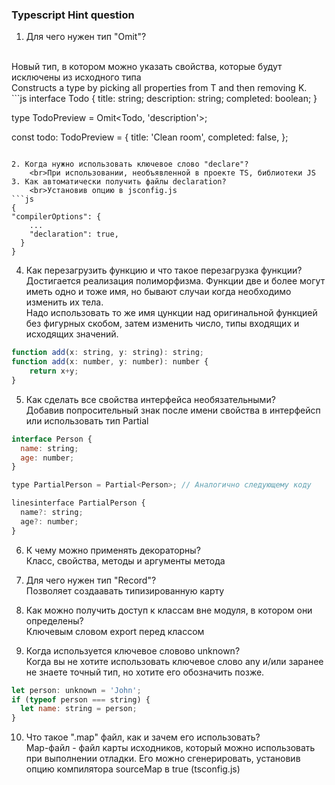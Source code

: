 ### Typescript Hint question

1. Для чего нужен тип "Omit"?
<br>
    Новый тип, в котором можно указать свойства, которые будут исключены из исходного типа
<br>
    Constructs a type by picking all properties from T and then removing K.
<br>
 ```js
interface Todo {
    title: string;
    description: string;
    completed: boolean;
}

type TodoPreview = Omit<Todo, 'description'>;

const todo: TodoPreview = {
    title: 'Clean room',
    completed: false,
};
```

2. Когда нужно использовать ключевое слово "declare"?
    <br>При использовании, необъявленной в проекте TS, библиотеки JS
3. Как автоматически получить файлы declaration?
    <br>Установив опцию в jsconfig.js
```js
{
"compilerOptions": {
    ...
    "declaration": true,
  }
}
```
4. Как перезагрузить функцию и что такое перезагрузка функции?
    <br>Достигается реализация полиморфизма. Функции две и более могут иметь одно и тоже имя, но бывают случаи когда необходимо изменить их тела.
    <br>Надо использовать то же имя цункции над оригинальной функцией без фигурных скобом, затем изменить число, типы входящих и исходящих значений. 
```js
function add(x: string, y: string): string;
function add(x: number, y: number): number {
    return x+y;
}
``` 
5. Как сделать все свойства интерфейса необязательными?
    <br>Добавив попросительный знак после имени свойства в интерфейсп или использовать тип Partial
```js
interface Person {
  name: string;
  age: number;
}

type PartialPerson = Partial<Person>; // Аналогично следующему коду

linesinterface PartialPerson {
  name?: string;
  age?: number;
}
```
6. К чему можно применять декораторны?
    <br>Класс, свойства, методы и аргументы метода

7. Для чего нужен тип "Record"?
    <br>Позволяет создаавать типизированную карту
8. Как можно получить доступ к классам вне модуля, в котором они определены?
    <br>Ключевым словом export перед классом
9. Когда используется ключевое словово unknown?
    <br>Когда вы не хотите использовать ключевое слово any и/или заранее не знаете точный тип, но хотите его обозначить позже.
```js
let person: unknown = 'John';
if (typeof person === string) {
  let name: string = person;
} 
```
10. Что такое ".map" файл, как и зачем его использовать?
    <br> Map-файл - файл карты исходников, который можно использовать при выполнении отладки. Его можно сгенерировать, установив опцию компилятора sourceMap в true (tsconfig.js)
